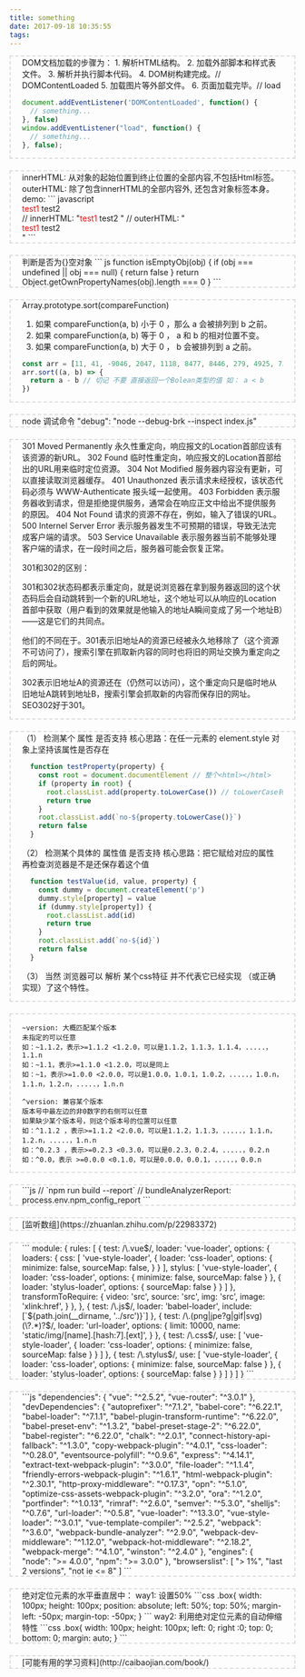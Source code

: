 ```yaml
---
title: something
date: 2017-09-18 10:35:55
tags:
---
```

<style>
  .boxbox{
    border: 2px dashed #ddd;
    padding: 0 20px;
    margin-bottom: 20px;
  }
  br{
    padding: 0;
    margin: 0;
  }
</style>

<div class="boxbox">
DOM文档加载的步骤为：
1. 解析HTML结构。
2. 加载外部脚本和样式表文件。
3. 解析并执行脚本代码。
4. DOM树构建完成。// DOMContentLoaded
5. 加载图片等外部文件。
6. 页面加载完毕。// load

```javascript
document.addEventListener('DOMContentLoaded', function() {
  // something...
}, false)
window.addEventListener("load", function() {
  // something...
}, false);
```
</div>

<div class="boxbox">
innerHTML: 从对象的起始位置到终止位置的全部内容,不包括Html标签。
outerHTML: 除了包含innerHTML的全部内容外, 还包含对象标签本身。
demo: 
``` javascript
<div id="test"> 
   <span style="color:red">test1</span> test2 
</div>
// innerHTML: "<span style="color:red">test1</span> test2 "
// outerHTML: "<div id="test"><span style="color:red">test1</span> test2 </div>"
```
</div>

<div class="boxbox">
判断是否为{}空对象
``` js
function isEmptyObj(obj) {
  if (obj === undefined || obj === null) {
    return false
  }
  return Object.getOwnPropertyNames(obj).length === 0
}
```
</div>

<div class="boxbox">
Array.prototype.sort(compareFunction)

1. 如果 compareFunction(a, b) 小于 0 ，那么 a 会被排列到 b 之前。
2. 如果 compareFunction(a, b) 等于 0 ， a 和 b 的相对位置不变。
3. 如果 compareFunction(a, b) 大于 0 ， b 会被排列到 a 之前。

```js
const arr = [11, 41, -9046, 2047, 1118, 8477, 8446, 279, 4925, 7380, -1719, 3855]
arr.sort((a, b) => {
  return a - b // 切记 不要 直接返回一个Bolean类型的值 如： a < b 
})
```
</div>

<div class="boxbox">
node 调试命令
"debug": "node --debug-brk --inspect index.js"
</div>

<div class="boxbox">
301 Moved Permanently 永久性重定向，响应报文的Location首部应该有该资源的新URL。
302 Found 临时性重定向，响应报文的Location首部给出的URL用来临时定位资源。
304 Not Modified 服务器内容没有更新，可以直接读取浏览器缓存。
401 Unauthonzed 表示请求未经授权，该状态代码必须与 WWW-Authenticate 报头域一起使用。
403 Forbidden 表示服务器收到请求，但是拒绝提供服务，通常会在响应正文中给出不提供服务的原因。
404 Not Found 请求的资源不存在，例如，输入了错误的URL。
500 Internel Server Error 表示服务器发生不可预期的错误，导致无法完成客户端的请求。
503 Service Unavailable 表示服务器当前不能够处理客户端的请求，在一段时间之后，服务器可能会恢复正常。

301和302的区别：

301和302状态码都表示重定向，就是说浏览器在拿到服务器返回的这个状态码后会自动跳转到一个新的URL地址，这个地址可以从响应的Location首部中获取（用户看到的效果就是他输入的地址A瞬间变成了另一个地址B）——这是它们的共同点。

他们的不同在于。301表示旧地址A的资源已经被永久地移除了（这个资源不可访问了），搜索引擎在抓取新内容的同时也将旧的网址交换为重定向之后的网址。

302表示旧地址A的资源还在（仍然可以访问），这个重定向只是临时地从旧地址A跳转到地址B，搜索引擎会抓取新的内容而保存旧的网址。 SEO302好于301。
</div>

<div class="boxbox">
（1） 检测某个 属性 是否支持
核心思路：在任一元素的 element.style 对象上坚持该属性是否存在

```js
  function testProperty(property) {
    const root = document.documentElement // 整个<html></html>
    if (property in root) {
      root.classList.add(property.toLowerCase()) // toLowerCase转小写
      return true
    }
    root.classList.add(`no-${property.toLowerCase()}`)
    return false
  }
```

（2） 检测某个具体的 属性值 是否支持
核心思路：把它赋给对应的属性 再检查浏览器是不是还保存着这个值

```js
  function testValue(id, value, property) {
    const dummy = document.createElement('p')
    dummy.style[property] = value
    if (dummy.style[property]) {
      root.classList.add(id)
      return true
    }
    root.classList.add(`no-${id}`)
    return false
  }
```

（3） 当然 浏览器可以 解析 某个css特征 并不代表它已经实现 （或正确实现）了这个特性。
</div>

<div class="boxbox">

```
~version: 大概匹配某个版本
未指定的可以任意
如：~1.1.2，表示>=1.1.2 <1.2.0，可以是1.1.2，1.1.3，1.1.4，.....，1.1.n 
如：~1.1，表示>=1.1.0 <1.2.0，可以是同上
如：~1，表示>=1.0.0 <2.0.0，可以是1.0.0，1.0.1，1.0.2，.....，1.0.n，1.1.n，1.2.n，.....，1.n.n

^version: 兼容某个版本
版本号中最左边的非0数字的右侧可以任意
如果缺少某个版本号，则这个版本号的位置可以任意
如：^1.1.2 ，表示>=1.1.2 <2.0.0，可以是1.1.2，1.1.3，.....，1.1.n，1.2.n，.....，1.n.n
如：^0.2.3 ，表示>=0.2.3 <0.3.0，可以是0.2.3，0.2.4，.....，0.2.n
如：^0.0，表示 >=0.0.0 <0.1.0，可以是0.0.0，0.0.1，.....，0.0.n
```

</div>

<div class="boxbox">
```js
// `npm run build --report`
// bundleAnalyzerReport: process.env.npm_config_report
```
</div>

<div class="boxbox">
  [监听数组](https://zhuanlan.zhihu.com/p/22983372)
</div>

<div class="boxbox">
```
module: {
  rules: [
    {
      test: /\.vue$/,
      loader: 'vue-loader',
      options: {
        loaders: {
          css: [
            'vue-style-loader',
            {
              loader: 'css-loader',
              options: {
                minimize: false,
                sourceMap: false,
              }
            }
          ],
          stylus: [
            'vue-style-loader',
            {
              loader: 'css-loader',
              options: {
                minimize: false,
                sourceMap: false
              }
            },
            {
              loader: 'stylus-loader',
              options: {
                sourceMap: false
              }
            }
          ]
        },
        transformToRequire: {
          video: 'src',
          source: 'src',
          img: 'src',
          image: 'xlink:href',
        }
      }, 
    },
    {
      test: /\.js$/,
      loader: 'babel-loader',
      include: [`${path.join(__dirname, '../src')}`]
    },
    {
      test: /\.(png|jpe?g|gif|svg)(\?.*)?$/,
      loader: 'url-loader',
      options: {
        limit: 10000,
        name: 'static/img/[name].[hash:7].[ext]',
      }
    },
    {
      test: /\.css$/,
      use: [
        'vue-style-loader',
        {
          loader: 'css-loader',
          options: {
            minimize: false,
            sourceMap: false
          }
        }
      ]
    },
    {
      test: /\.stylus$/,
      use: [
        'vue-style-loader',
        {
          loader: 'css-loader',
          options: {
            minimize: false,
            sourceMap: false
          }
        },
        {
          loader: 'stylus-loader',
          options: {
            sourceMap: false
          }
        }
      ]
    }
  ]
}
```
</div>

<div class="boxbox">
```js
"dependencies": {
  "vue": "^2.5.2",
  "vue-router": "^3.0.1"
},
"devDependencies": {
  "autoprefixer": "^7.1.2",
  "babel-core": "^6.22.1",
  "babel-loader": "^7.1.1",
  "babel-plugin-transform-runtime": "^6.22.0",
  "babel-preset-env": "^1.3.2",
  "babel-preset-stage-2": "^6.22.0",
  "babel-register": "^6.22.0",
  "chalk": "^2.0.1",
  "connect-history-api-fallback": "^1.3.0",
  "copy-webpack-plugin": "^4.0.1",
  "css-loader": "^0.28.0",
  "eventsource-polyfill": "^0.9.6",
  "express": "^4.14.1",
  "extract-text-webpack-plugin": "^3.0.0",
  "file-loader": "^1.1.4",
  "friendly-errors-webpack-plugin": "^1.6.1",
  "html-webpack-plugin": "^2.30.1",
  "http-proxy-middleware": "^0.17.3",
  "opn": "^5.1.0",
  "optimize-css-assets-webpack-plugin": "^3.2.0",
  "ora": "^1.2.0",
  "portfinder": "^1.0.13",
  "rimraf": "^2.6.0",
  "semver": "^5.3.0",
  "shelljs": "^0.7.6",
  "url-loader": "^0.5.8",
  "vue-loader": "^13.3.0",
  "vue-style-loader": "^3.0.1",
  "vue-template-compiler": "^2.5.2",
  "webpack": "^3.6.0",
  "webpack-bundle-analyzer": "^2.9.0",
  "webpack-dev-middleware": "^1.12.0",
  "webpack-hot-middleware": "^2.18.2",
  "webpack-merge": "^4.1.0",
  "winston": "^2.4.0"
},
"engines": {
  "node": ">= 4.0.0",
  "npm": ">= 3.0.0"
},
"browserslist": [
  "> 1%",
  "last 2 versions",
  "not ie <= 8"
]
```
</div>

<div class="boxbox">
  绝对定位元素的水平垂直居中：
  way1: 设置50%
  ```css
  .box{
    width: 100px;
    height: 100px;
    position: absolute;
    left: 50%;
    top: 50%;
    margin-left: -50px;
    margin-top: -50px;
  }
  ```
  way2: 利用绝对定位元素的自动伸缩特性
  ```css
  .box{
    width: 100px;
    height: 100px;
    left: 0;
    right :0;
    top: 0;
    bottom: 0;
    margin: auto;
  }
  ```
</div>

<div class="boxbox">
  [可能有用的学习资料](http://caibaojian.com/book/)
</div>


<script>
  document.addEventListener('DOMContentLoaded', function() {
    document.querySelectorAll('.boxbox').forEach((dom) => {
      dom.removeChild(dom.firstChild)
      dom.removeChild(dom.lastChild)
    })
  }, false)
</script>
